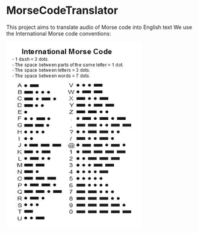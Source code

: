 # MorseCodeTranslator
This project aims to translate audio of Morse code into English text
We use the International Morse code conventions:

![alt](translation_guide.jpg)
